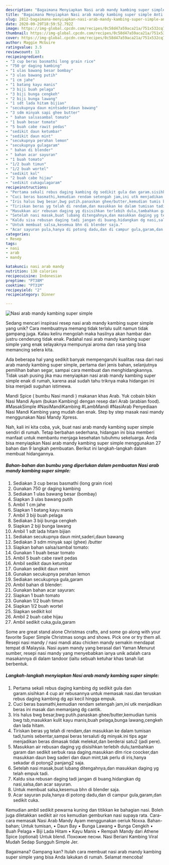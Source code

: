 ```yaml
---
description: "Bagaimana Menyiapkan Nasi arab mandy kambing super simple Anti Gagal"
title: "Bagaimana Menyiapkan Nasi arab mandy kambing super simple Anti Gagal"
slug: 2812-bagaimana-menyiapkan-nasi-arab-mandy-kambing-super-simple-anti-gagal
date: 2020-09-29T18:59:52.792Z
image: https://img-global.cpcdn.com/recipes/0c58d47a59aca21a/751x532cq70/nasi-arab-mandy-kambing-super-simple-foto-resep-utama.jpg
thumbnail: https://img-global.cpcdn.com/recipes/0c58d47a59aca21a/751x532cq70/nasi-arab-mandy-kambing-super-simple-foto-resep-utama.jpg
cover: https://img-global.cpcdn.com/recipes/0c58d47a59aca21a/751x532cq70/nasi-arab-mandy-kambing-super-simple-foto-resep-utama.jpg
author: Maggie McGuire
ratingvalue: 3.5
reviewcount: 13
recipeingredient:
- "3 cup beras basmathi long grain rice"
- "750 gr daging kambing"
- "1 ulas bawang besar bombay"
- "3 ulas bawang putih"
- "1 cm jahe"
- "1 batang kayu manis"
- "3 biji buah pelaga"
- "3 biji bunga cengkeh"
- "2 biji bunga lawang"
- "1 sdt lada hitam bijian"
- "secukupnya daun mintsaderidaun bawang"
- "3 sdm minyak sapi ghee butter"
- " bahan salsasambal tomato"
- "1 buah besar tomato"
- "5 buah cabe rawit pedas"
- "sedikit daun ketumbar"
- "sedikit daun mint"
- "secukupnya perahan lemon"
- "secukupnya gulagaram"
- " bahan di blender"
- " bahan acar sayuran"
- "1 buah tomato"
- "1/2 buah timun"
- "1/2 buah wortel"
- "sedikit kol"
- "2 buah cabe hijau"
- "sedikit cukagulagaram"
recipeinstructions:
- "Pertama sekali rebus daging kambing dg sedikit gula dan garam.sisihkan 4 cup air rebusannya untuk memasak nasi.dan teruskan rebus daging kambing dg api kecil hingga empuk."
- "Cuci beras basmathi,kemudian rendam setengah jam,ini utk menjadikan beras ini masak dan memanjang dg cantik."
- "Iris halus bwg besar,bwg putih.panaskan ghee/butter,kemudian tumis bwg tsb,masukkan kulit kayu manis,buah pelaga,bunga lawang,cengkeh dan lada hitam."
- "Tiriskan beras yg telah di rendam,dan masukkan ke dalam tumisan tadi,tumis sebentar,sampai beras tersaluti dg minyak.ini tips agar menjadikan beras dimasak tidak melekat,dan berderai satu2 (jadi pere)."
- "Masukkan air rebusan daging yg disisihkan terlebih dulu,tambahkan garam dan sedikit serbuk rasa daging.masukkan dlm rice coocker,dan masukkan daun bwg saderi dan daun mint,tak perlu di iris,hanya sekadar di potong2 panjang2 saja."
- "Setelah nasi masak,buat lubang ditengahnya,dan masukkan daging yg telah empuk tadi."
- "Kaldu sisa rebusan daging tadi jangan di buang.hidangkan dg nasi,salsa,dan acar sayuran."
- "Untuk membuat salsa,kesemua bhn di blender saja."
- "Acar sayuran pula,hanya di potong dadu,dan di campur gula,garam,dan sedikit cuka."
categories:
- Resep
tags:
- nasi
- arab
- mandy

katakunci: nasi arab mandy 
nutrition: 138 calories
recipecuisine: Indonesian
preptime: "PT38M"
cooktime: "PT31M"
recipeyield: "2"
recipecategory: Dinner

---
```



![Nasi arab mandy kambing super simple](https://img-global.cpcdn.com/recipes/0c58d47a59aca21a/751x532cq70/nasi-arab-mandy-kambing-super-simple-foto-resep-utama.jpg)

Sedang mencari inspirasi resep nasi arab mandy kambing super simple yang unik? Cara membuatnya memang tidak terlalu sulit namun tidak gampang juga. Kalau keliru mengolah maka hasilnya akan hambar dan justru cenderung tidak enak. Padahal nasi arab mandy kambing super simple yang enak selayaknya mempunyai aroma dan rasa yang bisa memancing selera kita.

Ada beberapa hal yang sedikit banyak mempengaruhi kualitas rasa dari nasi arab mandy kambing super simple, pertama dari jenis bahan, selanjutnya pemilihan bahan segar, sampai cara membuat dan menghidangkannya. Tidak usah pusing jika mau menyiapkan nasi arab mandy kambing super simple enak di rumah, karena asal sudah tahu triknya maka hidangan ini bisa menjadi suguhan istimewa.

Mandi Spice ( bumbu Nasi mandi ) makanan khas Arab. Yuk cobain bikin Nasi Mandi Ayam (bukan Kambing) dengan resep dari Arab (arabian food). #MasakSimple #NasiMandiKambing #LambMandi #NasiArab Penyediaan Nasi Mandi Kambing yang mudah dan enak. Step by step masak nasi mandy menggunakan Nasi Mandy Xpress.


Nah, kali ini kita coba, yuk, buat nasi arab mandy kambing super simple sendiri di rumah. Tetap berbahan sederhana, hidangan ini bisa memberi manfaat untuk membantu menjaga kesehatan tubuhmu sekeluarga. Anda bisa menyiapkan Nasi arab mandy kambing super simple menggunakan 27 bahan dan 9 langkah pembuatan. Berikut ini langkah-langkah dalam membuat hidangannya.

<!--inarticleads1-->

##### Bahan-bahan dan bumbu yang diperlukan dalam pembuatan Nasi arab mandy kambing super simple:

1. Sediakan 3 cup beras basmathi (long grain rice)
1. Gunakan 750 gr daging kambing
1. Sediakan 1 ulas bawang besar (bombay)
1. Siapkan 3 ulas bawang putih
1. Ambil 1 cm jahe
1. Siapkan 1 batang kayu manis
1. Ambil 3 biji buah pelaga
1. Sediakan 3 biji bunga cengkeh
1. Siapkan 2 biji bunga lawang
1. Ambil 1 sdt lada hitam bijian
1. Sediakan secukupnya daun mint,saderi,daun bawang
1. Sediakan 3 sdm minyak sapi (ghee) /butter
1. Siapkan  bahan salsa/sambal tomato:
1. Gunakan 1 buah besar tomato
1. Ambil 5 buah cabe rawit pedas
1. Ambil sedikit daun ketumbar
1. Gunakan sedikit daun mint
1. Gunakan secukupnya perahan lemon
1. Sediakan secukupnya gula,garam
1. Ambil  bahan di blender:
1. Gunakan  bahan acar sayuran:
1. Siapkan 1 buah tomato
1. Gunakan 1/2 buah timun
1. Siapkan 1/2 buah wortel
1. Siapkan sedikit kol
1. Ambil 2 buah cabe hijau
1. Ambil sedikit cuka,gula,garam


Some are great stand alone Christmas crafts, and some go along with your favorite Super Simple Christmas songs and shows. Pick one or try them all. Resepi nasi mandy / nasi mandi atau chicken mandy semakin mendapat tempat di Malaysia. Nasi ayam mandy yang berasal dari Yaman Menurut sumber, resepi nasi mandy yang menyebabkan ianya unik adalah cara masakannya di dalam tandoor (iaitu sebuah ketuhar khas tanah liat berbentuk. 

<!--inarticleads2-->

##### Langkah-langkah menyiapkan Nasi arab mandy kambing super simple:

1. Pertama sekali rebus daging kambing dg sedikit gula dan garam.sisihkan 4 cup air rebusannya untuk memasak nasi.dan teruskan rebus daging kambing dg api kecil hingga empuk.
1. Cuci beras basmathi,kemudian rendam setengah jam,ini utk menjadikan beras ini masak dan memanjang dg cantik.
1. Iris halus bwg besar,bwg putih.panaskan ghee/butter,kemudian tumis bwg tsb,masukkan kulit kayu manis,buah pelaga,bunga lawang,cengkeh dan lada hitam.
1. Tiriskan beras yg telah di rendam,dan masukkan ke dalam tumisan tadi,tumis sebentar,sampai beras tersaluti dg minyak.ini tips agar menjadikan beras dimasak tidak melekat,dan berderai satu2 (jadi pere).
1. Masukkan air rebusan daging yg disisihkan terlebih dulu,tambahkan garam dan sedikit serbuk rasa daging.masukkan dlm rice coocker,dan masukkan daun bwg saderi dan daun mint,tak perlu di iris,hanya sekadar di potong2 panjang2 saja.
1. Setelah nasi masak,buat lubang ditengahnya,dan masukkan daging yg telah empuk tadi.
1. Kaldu sisa rebusan daging tadi jangan di buang.hidangkan dg nasi,salsa,dan acar sayuran.
1. Untuk membuat salsa,kesemua bhn di blender saja.
1. Acar sayuran pula,hanya di potong dadu,dan di campur gula,garam,dan sedikit cuka.


Kemudian ambil sedikit pewarna kuning dan titikkan ke bahagian nasi. Boleh juga diletakkan sedikit air ros kemudian gemburkan nasi supaya rata. Cara-cara memasak Nasi Arab Mandy Ayam menggunakan oeriuk Noxxa. Bahan-bahan; Untuk tumisan, • Daun Bay • Bunga Lawang • Bunga Cengkih • Buah Pelaga • Biji Lada Hitam • Kayu Manis • Rempah Mandy dari Athene Spice (optional) Untuk blend. Похожие песни. Nasi Beriani Kambing Viral Mudah Sedap Sungguh Simple Jer. 

Bagaimana? Gampang kan? Itulah cara membuat nasi arab mandy kambing super simple yang bisa Anda lakukan di rumah. Selamat mencoba!
